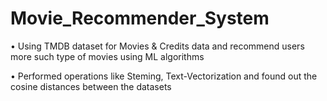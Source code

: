 # Movie_Recommender_System
•	Using TMDB dataset for Movies & Credits data and recommend users more such type of movies using ML algorithms

•	Performed operations like Steming, Text-Vectorization and found out the cosine distances between the datasets

